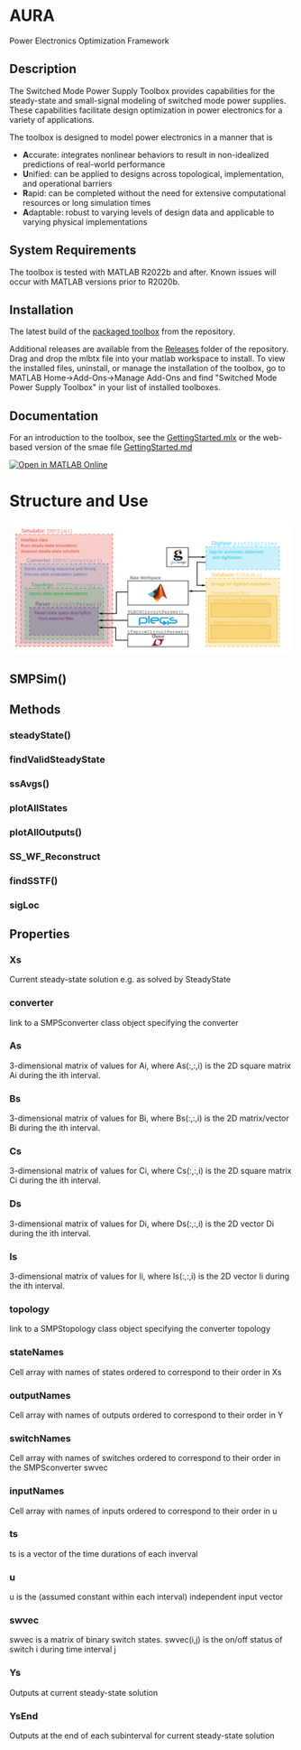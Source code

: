 # AURA
Power Electronics Optimization Framework

## Description
The Switched Mode Power Supply Toolbox provides capabilities for the steady-state and small-signal modeling of switched mode power supplies.  These capabilities facilitate design optimization in power electronics for a variety of applications.  

The toolbox is designed to model power electronics in a manner that is 
- **A**ccurate: integrates nonlinear behaviors to result in non-idealized predictions of real-world performance
- **U**nified: can be applied to designs across topological, implementation, and operational barriers
- **R**apid: can be completed without the need for extensive computational resources or long simulation times
- **A**daptable: robust to varying levels of design data and applicable to varying physical implementations

## System Requirements
The toolbox is tested with MATLAB R2022b and after.  Known issues will occur with MATLAB versions prior to R2020b.  

## Installation
The latest build of the [packaged toolbox](https://github.com/costinet/AURA/blob/master/Releases/Switched%20Mode%20Power%20Supply%20Toolbox.mltbx) from the repository.

Additional releases are available from the [Releases](https://github.com/costinet/AURA/releases) folder of the repository.  Drag and drop the mlbtx file into your matlab workspace to install.  To view the installed files, uninstall, or manage the installation of the toolbox, go to MATLAB Home->Add-Ons->Manage Add-Ons and find "Switched Mode Power Supply Toolbox" in your list of installed toolboxes.

## Documentation
For an introduction to the toolbox, see the [GettingStarted.mlx](https://github.com/costinet/AURA/blob/master/state%20space%20analysis/doc/GettingStarted.mlx) or the web-based version of the smae file [GettingStarted.md](https://github.com/costinet/AURA/blob/master/GettingStarted.md)

[![Open in MATLAB Online](https://www.mathworks.com/images/responsive/global/open-in-matlab-online.svg)](https://matlab.mathworks.com/open/github/v1?repo=costinet/AURA&project=state%20space%20analysis/Toolbox/AURA.prj&file=state%20space%20analysis/doc/GettingStarted.mlx)

# Structure and Use

![image_0.png](https://github.com/costinet/AURA/blob/master/state%20space%20analysis/doc/images/gettingStartedImages/ToolboxStructure.png)

## SMPSim()
## Methods

### steadyState()
### findValidSteadyState
### ssAvgs()
### plotAllStates
### plotAllOutputs()
### SS_WF_Reconstruct
### findSSTF()
### sigLoc

## Properties
### Xs 
Current steady-state solution e.g. as solved by SteadyState
### converter 
link to a SMPSconverter class object specifying the converter
### As 
3-dimensional matrix of values for Ai, where As(:,:,i) is the 2D square matrix Ai during the ith interval.
### Bs 
3-dimensional matrix of values for Bi, where Bs(:,:,i) is the 2D matrix/vector Bi during the ith interval.
### Cs 
3-dimensional matrix of values for Ci, where Cs(:,:,i) is the 2D square matrix Ci during the ith interval.  
### Ds 
3-dimensional matrix of values for Di, where Ds(:,:,i) is the 2D vector Di during the ith interval.
### Is 
3-dimensional matrix of values for Ii, where Is(:,:,i) is the 2D vector Ii during the ith interval.
### topology 
link to a SMPStopology class object specifying the converter topology
### stateNames 
Cell array with names of states ordered to correspond to their order in Xs
### outputNames 
Cell array with names of outputs ordered to correspond to their order in Y
### switchNames 
Cell array with names of switches ordered to correspond to their order in the SMPSconverter swvec
### inputNames  
Cell array with names of inputs ordered to correspond to their order in u
### ts 
ts is a vector of the time durations of each inverval
### u 
u is the (assumed constant within each interval) independent input vector
### swvec 
swvec is a matrix of binary switch states.  swvec(i,j) is the on/off status of switch i during time interval j
### Ys 
Outputs at current steady-state solution
### YsEnd 
Outputs at the end of each subinterval for current steady-state solution